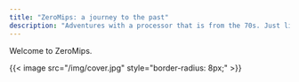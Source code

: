```yaml
---
title: "ZeroMips: a journey to the past"
description: "Adventures with a processor that is from the 70s. Just like me."
---
```

Welcome to ZeroMips.

{{< image src="/img/cover.jpg" style="border-radius: 8px;" >}}